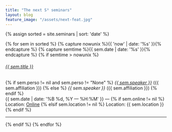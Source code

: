 ```yaml
---
title: "The next S³ seminars"
layout: blog
feature_image: "/assets/next-feat.jpg"
---
```


<!-- feature_image: "https://source.unsplash.com/w2JtIQQXoRU" -->

{% assign sorted = site.seminars | sort: 'date' %}

{% for sem in sorted %}
{% capture nowunix %}{{ 'now' | date: '%s' }}{% endcapture %}
{% capture semtime %}{{ sem.date | date: '%s' }}{% endcapture %}
{% if semtime > nowunix %}
<h6><a href="{{ sem.url }}">{{ sem.title }}</a></h6>
{% if sem.perso != nil and sem.perso != "None" %}
<em><a href="{{ sem.perso }}">{{ sem.speaker }}</a></em> ({{ sem.affiliation }})
{% else %}
<i>{{ sem.speaker }}</i> ({{ sem.affiliation }})
{% endif %}<br/>
{{ sem.date | date: '%B %d, %Y — %H:%M' }} — {% if sem.online != nil %} Location: <a href="{{ sem.online }}">Online</a> {% elsif sem.location != nil %} Location: {{ sem.location }} {% endif %}
<hr/>
{% endif %}
{% endfor %}
